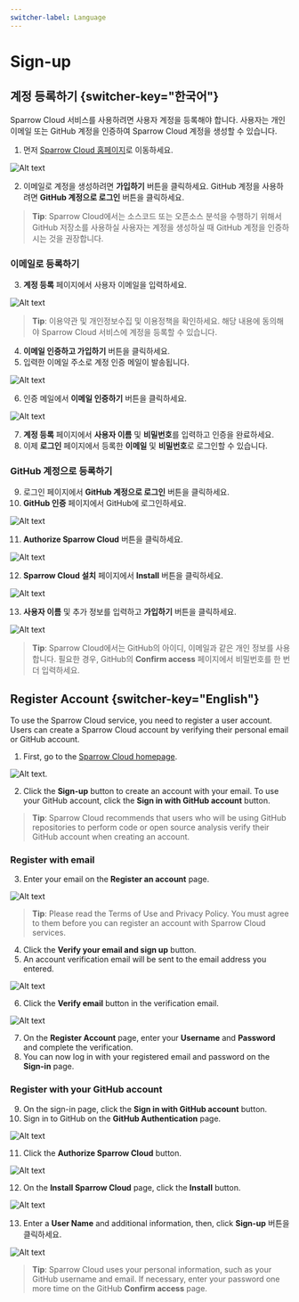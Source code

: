 ```yaml
---
switcher-label: Language
---
```


# Sign-up


## 계정 등록하기 {switcher-key="한국어"} 

Sparrow Cloud 서비스를 사용하려면 사용자 계정을 등록해야 합니다. 사용자는 개인 이메일 또는 GitHub 계정을 인증하여 Sparrow Cloud 계정을 생성할 수 있습니다.


1. 먼저 [Sparrow Cloud 홈페이지](https://app.sparrowcloud.ai/)로 이동하세요. 

<img src="로그인.png" alt="Alt text"/>

2. 이메일로 계정을 생성하려면 **가입하기** 버튼을 클릭하세요. GitHub 계정을 사용하려면 **GitHub 계정으로 로그인** 버튼을 클릭하세요.
> **Tip**: Sparrow Cloud에서는 소스코드 또는 오픈소스 분석을 수행하기 위해서 GitHub 저장소를 사용하실 사용자는 계정을 생성하실 때 GitHub 계정을 인증하시는 것을 권장합니다. 


### 이메일로 등록하기

3. **계정 등록** 페이지에서 사용자 이메일을 입력하세요.

<img src="회원가입.png" alt="Alt text"/>

> **Tip**: 이용약관 및 개인정보수집 및 이용정책을 확인하세요. 해당 내용에 동의해야 Sparrow Cloud 서비스에 계정을 등록할 수 있습니다.
4. **이메일 인증하고 가입하기** 버튼을 클릭하세요.
5. 입력한 이메일 주소로 계정 인증 메일이 발송됩니다.

<img src="signup_email01.png" alt="Alt text"/>


6. 인증 메일에서 **이메일 인증하기** 버튼을 클릭하세요.

<img src="회원가입_추가정보.png" alt="Alt text"/>

7. **계정 등록** 페이지에서 **사용자 이름** 및 **비밀번호**를 입력하고 인증을 완료하세요.
8. 이제 **로그인** 페이지에서 등록한 **이메일** 및 **비밀번호**로 로그인할 수 있습니다.



### GitHub 계정으로 등록하기


9. 로그인 페이지에서 **GitHub 계정으로 로그인** 버튼을 클릭하세요.
10. **GitHub 인증** 페이지에서 GitHub에 로그인하세요.

<img src="signup_Github00.png" alt="Alt text"/>

11. **Authorize Sparrow Cloud** 버튼을 클릭하세요.

<img src="signup_Github01.png" alt="Alt text"/>

12. **Sparrow Cloud 설치** 페이지에서 **Install** 버튼을 클릭하세요.

<img src="signup_Github02.png" alt="Alt text"/>

13. **사용자 이름** 및 추가 정보를 입력하고 **가입하기** 버튼을 클릭하세요.

<img src="signup_Github03.png" alt="Alt text"/>

> **Tip**: Sparrow Cloud에서는 GitHub의 아이디, 이메일과 같은 개인 정보를 사용합니다. 필요한 경우, GitHub의 **Confirm access** 페이지에서 비밀번호를 한 번 더 입력하세요.



## Register Account {switcher-key="English"}

To use the Sparrow Cloud service, you need to register a user account. Users can create a Sparrow Cloud account by verifying their personal email or GitHub account.


1. First, go to the [Sparrow Cloud homepage](https://app.sparrowcloud.ai).

<img src="로그인.png" alt="Alt text"/>.

2. Click the **Sign-up** button to create an account with your email. To use your GitHub account, click the **Sign in with GitHub account** button.
> **Tip**: Sparrow Cloud recommends that users who will be using GitHub repositories to perform code or open source analysis verify their GitHub account when creating an account.


### Register with email

3. Enter your email on the **Register an account** page.

<img src="회원가입.png" alt="Alt text"/>

> **Tip**: Please read the Terms of Use and Privacy Policy. You must agree to them before you can register an account with Sparrow Cloud services.
4. Click the **Verify your email and sign up** button.
5. An account verification email will be sent to the email address you entered.

<img src="signup_email01.png" alt="Alt text"/>


6. Click the **Verify email** button in the verification email.

<img src="회원가입_추가정보.png" alt="Alt text"/>

7. On the **Register Account** page, enter your **Username** and **Password** and complete the verification.
8. You can now log in with your registered email and password on the **Sign-in** page.


### Register with your GitHub account


9. On the sign-in page, click the **Sign in with GitHub account** button.
10. Sign in to GitHub on the **GitHub Authentication** page.

<img src="signup_Github00.png" alt="Alt text"/>

11. Click the **Authorize Sparrow Cloud** button.

<img src="signup_Github01.png" alt="Alt text"/>

12. On the **Install Sparrow Cloud** page, click the **Install** button.

<img src="signup_Github02.png" alt="Alt text"/> 

13. Enter a **User Name** and additional information, then, click **Sign-up** 버튼을 클릭하세요.

<img src="signup_Github03.png" alt="Alt text"/>

> **Tip**: Sparrow Cloud uses your personal information, such as your GitHub username and email. If necessary, enter your password one more time on the GitHub **Confirm access** page.


